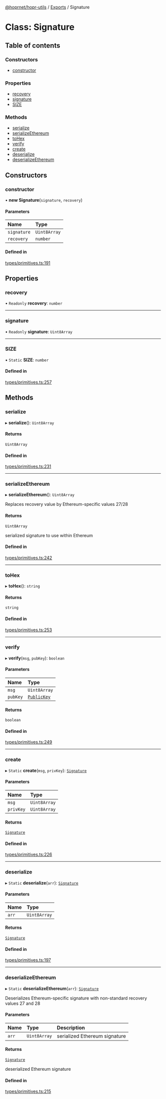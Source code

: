 [@hoprnet/hopr-utils](../README.md) / [Exports](../modules.md) / Signature

# Class: Signature

## Table of contents

### Constructors

- [constructor](Signature.md#constructor)

### Properties

- [recovery](Signature.md#recovery)
- [signature](Signature.md#signature)
- [SIZE](Signature.md#size)

### Methods

- [serialize](Signature.md#serialize)
- [serializeEthereum](Signature.md#serializeethereum)
- [toHex](Signature.md#tohex)
- [verify](Signature.md#verify)
- [create](Signature.md#create)
- [deserialize](Signature.md#deserialize)
- [deserializeEthereum](Signature.md#deserializeethereum)

## Constructors

### constructor

• **new Signature**(`signature`, `recovery`)

#### Parameters

| Name | Type |
| :------ | :------ |
| `signature` | `Uint8Array` |
| `recovery` | `number` |

#### Defined in

[types/primitives.ts:191](https://github.com/hoprnet/hoprnet/blob/master/packages/utils/src/types/primitives.ts#L191)

## Properties

### recovery

• `Readonly` **recovery**: `number`

___

### signature

• `Readonly` **signature**: `Uint8Array`

___

### SIZE

▪ `Static` **SIZE**: `number`

#### Defined in

[types/primitives.ts:257](https://github.com/hoprnet/hoprnet/blob/master/packages/utils/src/types/primitives.ts#L257)

## Methods

### serialize

▸ **serialize**(): `Uint8Array`

#### Returns

`Uint8Array`

#### Defined in

[types/primitives.ts:231](https://github.com/hoprnet/hoprnet/blob/master/packages/utils/src/types/primitives.ts#L231)

___

### serializeEthereum

▸ **serializeEthereum**(): `Uint8Array`

Replaces recovery value by Ethereum-specific values 27/28

#### Returns

`Uint8Array`

serialized signature to use within Ethereum

#### Defined in

[types/primitives.ts:242](https://github.com/hoprnet/hoprnet/blob/master/packages/utils/src/types/primitives.ts#L242)

___

### toHex

▸ **toHex**(): `string`

#### Returns

`string`

#### Defined in

[types/primitives.ts:253](https://github.com/hoprnet/hoprnet/blob/master/packages/utils/src/types/primitives.ts#L253)

___

### verify

▸ **verify**(`msg`, `pubKey`): `boolean`

#### Parameters

| Name | Type |
| :------ | :------ |
| `msg` | `Uint8Array` |
| `pubKey` | [`PublicKey`](PublicKey.md) |

#### Returns

`boolean`

#### Defined in

[types/primitives.ts:249](https://github.com/hoprnet/hoprnet/blob/master/packages/utils/src/types/primitives.ts#L249)

___

### create

▸ `Static` **create**(`msg`, `privKey`): [`Signature`](Signature.md)

#### Parameters

| Name | Type |
| :------ | :------ |
| `msg` | `Uint8Array` |
| `privKey` | `Uint8Array` |

#### Returns

[`Signature`](Signature.md)

#### Defined in

[types/primitives.ts:226](https://github.com/hoprnet/hoprnet/blob/master/packages/utils/src/types/primitives.ts#L226)

___

### deserialize

▸ `Static` **deserialize**(`arr`): [`Signature`](Signature.md)

#### Parameters

| Name | Type |
| :------ | :------ |
| `arr` | `Uint8Array` |

#### Returns

[`Signature`](Signature.md)

#### Defined in

[types/primitives.ts:197](https://github.com/hoprnet/hoprnet/blob/master/packages/utils/src/types/primitives.ts#L197)

___

### deserializeEthereum

▸ `Static` **deserializeEthereum**(`arr`): [`Signature`](Signature.md)

Deserializes Ethereum-specific signature with
non-standard recovery values 27 and 28

#### Parameters

| Name | Type | Description |
| :------ | :------ | :------ |
| `arr` | `Uint8Array` | serialized Ethereum signature |

#### Returns

[`Signature`](Signature.md)

deserialized Ethereum signature

#### Defined in

[types/primitives.ts:215](https://github.com/hoprnet/hoprnet/blob/master/packages/utils/src/types/primitives.ts#L215)
